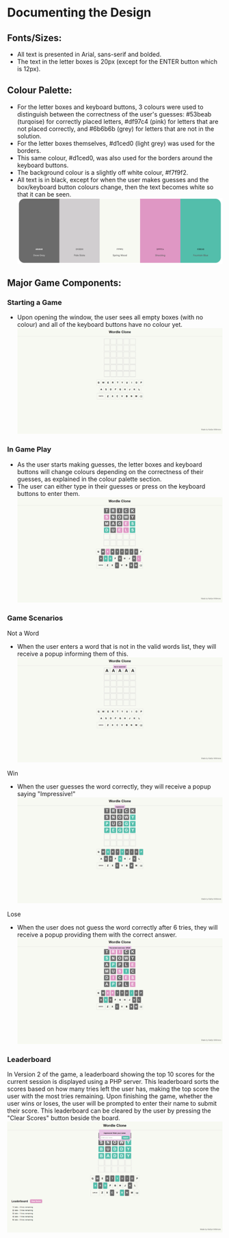 # Documenting the Design

## Fonts/Sizes:
- All text is presented in Arial, sans-serif and bolded.
- The text in the letter boxes is 20px (except for the ENTER button which is 12px).

## Colour Palette:
- For the letter boxes and keyboard buttons, 3 colours were used to distinguish between the correctness of the user's guesses: #53beab (turqoise) for correctly placed letters, #df97c4 (pink) for letters that are not placed correctly, and #6b6b6b (grey) for letters that are not in the solution.
- For the letter boxes themselves, #d1ced0 (light grey) was used for the borders.
- This same colour, #d1ced0, was also used for the borders around the keyboard buttons.
- The background colour is a slightly off white colour, #f7f9f2.
- All text is in black, except for when the user makes guesses and the box/keyboard button colours change, then the text becomes white so that it can be seen.
![alt text](design_system/colourpalette.PNG)

## Major Game Components:

### Starting a Game
- Upon opening the window, the user sees all empty boxes (with no colour) and all of the keyboard buttons have no colour yet.
![alt text](design_system/startinggame.PNG)

### In Game Play
- As the user starts making guesses, the letter boxes and keyboard buttons will change colours depending on the correctness of their guesses, as explained in the colour palette section.
- The user can either type in their guesses or press on the keyboard buttons to enter them.
![alt text](design_system/gameplay.PNG)

### Game Scenarios

Not a Word
- When the user enters a word that is not in the valid words list, they will receive a popup informing them of this.
![alt text](design_system/notaword.PNG)

Win
- When the user guesses the word correctly, they will receive a popup saying "Impressive!"
![alt text](design_system/win.PNG)

Lose
- When the user does not guess the word correctly after 6 tries, they will receive a popup providing them with the correct answer.
![alt text](design_system/correctword.PNG)

### Leaderboard

In Version 2 of the game, a leaderboard showing the top 10 scores for the current session is displayed using a PHP server. This leaderboard sorts the scores based on how many tries left the user has, making the top score the user with the most tries remaining. Upon finishing the game, whether the user wins or loses, the user will be prompted to enter their name to submit their score. This leaderboard can be cleared by the user by pressing the "Clear Scores" button beside the board.
![alt text](design_system/userinput.PNG)